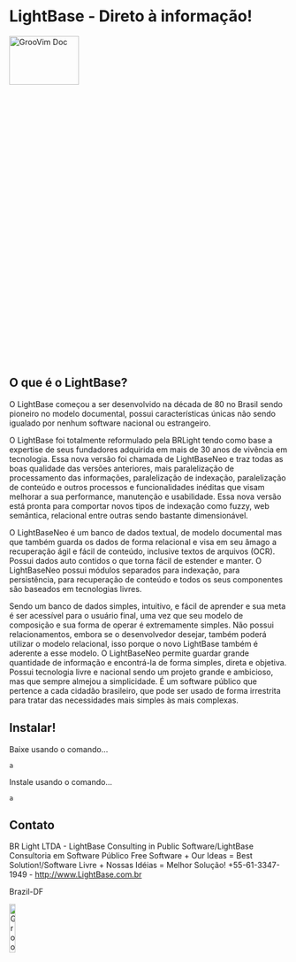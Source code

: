 LightBase - Direto à informação!
=============

<img border="0" alt="GrooVim Doc" src="http://lightbase.com.br/wp-content/uploads/2012/01/BrLightBase_Logomarca.jpg" height="15%" width="50%"/>

O que é o LightBase?
-----

O LightBase começou a ser desenvolvido na década de 80 no Brasil sendo pioneiro no modelo documental, possui características únicas não sendo igualado por nenhum software nacional ou estrangeiro.

O LightBase foi totalmente reformulado pela BRLight tendo como base a expertise de seus fundadores adquirida em mais de 30 anos de vivência em tecnologia. Essa nova versão foi chamada de LightBaseNeo e traz todas as boas qualidade das versões anteriores, mais paralelização de processamento das informações, paralelização de indexação, paralelização de conteúdo e outros processos e funcionalidades inéditas que visam melhorar a sua performance, manutenção e usabilidade. Essa nova versão está pronta para comportar novos tipos de indexação como fuzzy, web semântica, relacional entre outras sendo bastante dimensionável.

O LightBaseNeo é um banco de dados textual, de modelo documental mas que também guarda os dados de forma relacional e visa em seu âmago a recuperação ágil e fácil de conteúdo, inclusive textos de arquivos (OCR). Possui dados auto contidos o que torna fácil de estender e manter. O LightBaseNeo possui módulos separados para indexação, para persistência, para recuperação de conteúdo e todos os seus componentes são baseados em tecnologias livres.

 Sendo um banco de dados simples, intuitivo, e fácil de aprender e sua meta é ser acessível para o usuário final, uma vez que seu modelo de composição  e sua  forma de operar é extremamente simples. Não possui relacionamentos, embora se o desenvolvedor desejar, também poderá utilizar o modelo relacional,  isso porque o novo LightBase também é aderente a esse modelo. O LightBaseNeo permite guardar grande quantidade de informação e encontrá-la de forma simples, direta e objetiva. Possui tecnologia livre e nacional sendo um projeto grande e ambicioso, mas que sempre almejou a simplicidade. É um software público que pertence a cada cidadão brasileiro, que pode ser usado de forma irrestrita para tratar das necessidades mais simples às mais complexas.

Instalar!
-----

Baixe usando o comando...

```
a
```

Instale usando o comando...

```
a
```

Contato
-----

BR Light LTDA - LightBase Consulting in Public Software/LightBase Consultoria em Software Público
Free Software + Our Ideas = Best Solution!/Software Livre + Nossas Idéias = Melhor Solução!
+55-61-3347-1949 - http://www.LightBase.com.br

Brazil-DF

<img border="0" alt="GrooVim Doc" src="http://upload.wikimedia.org/wikipedia/commons/thumb/6/6d/Map_of_Brazil_with_flag.svg/180px-Map_of_Brazil_with_flag.svg.png" height="15%" width="15%"/>
